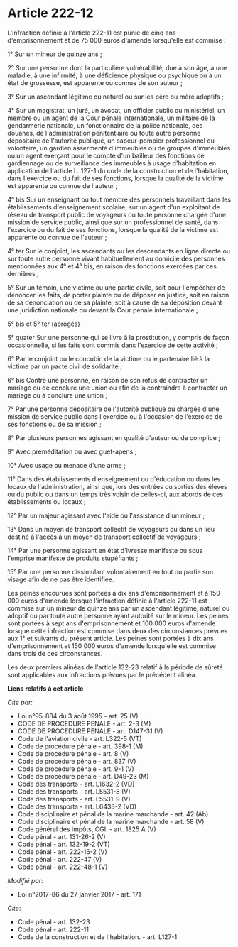 # Article 222-12

L'infraction définie à l'article 222-11 est punie de cinq ans d'emprisonnement et de 75 000 euros d'amende lorsqu'elle est
commise : 

1° Sur un mineur de quinze ans ; 

2° Sur une personne dont la particulière vulnérabilité, due à son âge, à une maladie, à une infirmité, à une déficience
physique ou psychique ou à un état de grossesse, est apparente ou connue de son auteur ; 

3° Sur un ascendant légitime ou naturel ou sur les père ou mère adoptifs ; 

4° Sur un magistrat, un juré, un avocat, un officier public ou ministériel, un membre ou un agent de la Cour pénale
internationale, un militaire de la gendarmerie nationale, un fonctionnaire de la police nationale, des douanes, de
l'administration pénitentiaire ou toute autre personne dépositaire de l'autorité publique, un sapeur-pompier professionnel ou
volontaire, un gardien assermenté d'immeubles ou de groupes d'immeubles ou un agent exerçant pour le compte d'un bailleur des
fonctions de gardiennage ou de surveillance des immeubles à usage d'habitation en application de l'article L. 127-1 du code
de la construction et de l'habitation, dans l'exercice ou du fait de ses fonctions, lorsque la qualité de la victime est
apparente ou connue de l'auteur ; 

4° bis Sur un enseignant ou tout membre des personnels travaillant dans les établissements d'enseignement scolaire, sur un
agent d'un exploitant de réseau de transport public de voyageurs ou toute personne chargée d'une mission de service public,
ainsi que sur un professionnel de santé, dans l'exercice ou du fait de ses fonctions, lorsque la qualité de la victime est
apparente ou connue de l'auteur ; 

4° ter Sur le conjoint, les ascendants ou les descendants en ligne directe ou sur toute autre personne vivant habituellement
au domicile des personnes mentionnées aux 4° et 4° bis, en raison des fonctions exercées par ces dernières ; 

5° Sur un témoin, une victime ou une partie civile, soit pour l'empêcher de dénoncer les faits, de porter plainte ou de
déposer en justice, soit en raison de sa dénonciation ou de sa plainte, soit à cause de sa déposition devant une juridiction
nationale ou devant la Cour pénale internationale ; 

5° bis et 5° ter (abrogés)

5° quater Sur une personne qui se livre à la prostitution, y compris de façon occasionnelle, si les faits sont commis dans
l'exercice de cette activité ;

6° Par le conjoint ou le concubin de la victime ou le partenaire lié à la victime par un pacte civil de solidarité ; 

6° bis Contre une personne, en raison de son refus de contracter un mariage ou de conclure une union ou afin de la
contraindre à contracter un mariage ou à conclure une union ; 

7° Par une personne dépositaire de l'autorité publique ou chargée d'une mission de service public dans l'exercice ou à
l'occasion de l'exercice de ses fonctions ou de sa mission ; 

8° Par plusieurs personnes agissant en qualité d'auteur ou de complice ; 

9° Avec préméditation ou avec guet-apens ; 

10° Avec usage ou menace d'une arme ; 

11° Dans des établissements d'enseignement ou d'éducation ou dans les locaux de l'administration, ainsi que, lors des entrées
ou sorties des élèves ou du public ou dans un temps très voisin de celles-ci, aux abords de ces établissements ou locaux ; 

12° Par un majeur agissant avec l'aide ou l'assistance d'un mineur ; 

13° Dans un moyen de transport collectif de voyageurs ou dans un lieu destiné à l'accès à un moyen de transport collectif de
voyageurs ; 

14° Par une personne agissant en état d'ivresse manifeste ou sous l'emprise manifeste de produits stupéfiants ; 

15° Par une personne dissimulant volontairement en tout ou partie son visage afin de ne pas être identifiée. 

Les peines encourues sont portées à dix ans d'emprisonnement et à 150 000 euros d'amende lorsque l'infraction définie à
l'article 222-11 est commise sur un mineur de quinze ans par un ascendant légitime, naturel ou adoptif ou par toute autre
personne ayant autorité sur le mineur. Les peines sont portées à sept ans d'emprisonnement et 100 000 euros d'amende lorsque
cette infraction est commise dans deux des circonstances prévues aux 1° et suivants du présent article. Les peines sont
portées à dix ans d'emprisonnement et 150 000 euros d'amende lorsqu'elle est commise dans trois de ces circonstances. 

Les deux premiers alinéas de l'article 132-23 relatif à la période de sûreté sont applicables aux infractions prévues par le
précédent alinéa.

**Liens relatifs à cet article**

_Cité par_:

  - Loi n°95-884 du 3 août 1995 - art. 25 (V)
  - CODE DE PROCEDURE PENALE - art. 2-3 (M)
  - CODE DE PROCEDURE PENALE - art. D147-31 (V)
  - Code de l'aviation civile - art. L322-5 (VT)
  - Code de procédure pénale - art. 398-1 (M)
  - Code de procédure pénale - art. 8 (V)
  - Code de procédure pénale - art. 837 (V)
  - Code de procédure pénale - art. 9-1 (V)
  - Code de procédure pénale - art. D49-23 (M)
  - Code des transports - art. L1632-2 (VD)
  - Code des transports - art. L5531-8 (V)
  - Code des transports - art. L5531-9 (V)
  - Code des transports - art. L6433-2 (VD)
  - Code disciplinaire et pénal de la marine marchande - art. 42 (Ab)
  - Code disciplinaire et pénal de la marine marchande - art. 58 (V)
  - Code général des impôts, CGI. - art. 1825 A (V)
  - Code pénal - art. 131-26-2 (V)
  - Code pénal - art. 132-19-2 (VT)
  - Code pénal - art. 222-16-2 (V)
  - Code pénal - art. 222-47 (V)
  - Code pénal - art. 222-48-1 (V)

_Modifié par_:

  - Loi n°2017-86 du 27 janvier 2017 - art. 171

_Cite_:

  - Code pénal - art. 132-23
  - Code pénal - art. 222-11
  - Code de la construction et de l'habitation. - art. L127-1
